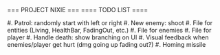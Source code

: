 === PROJECT NIXIE ===
==== TODO LIST ====

#. Patrol: randomly start with left or right
#. New enemy: shoot
#. File for entities (Living, HealthBar, FadingOut, etc.)
#. File for enemies
#. File for player
#. Handle death: show branching on UI
#. Visual feedback when enemies/player get hurt (dmg going up fading out?)
#. Homing missile